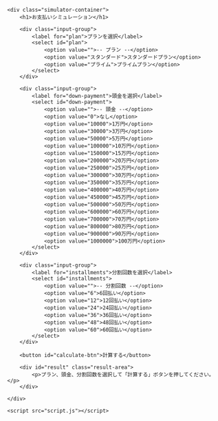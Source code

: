 <!DOCTYPE html>
<html lang="ja">
<head>
    <meta charset="UTF-8">
    <meta name="viewport" content="width=device-width, initial-scale=1.0">
    <title>お支払いシミュレーション</title>
    <link rel="stylesheet" href="style.css">
</head>
<body>

    <div class="simulator-container">
        <h1>お支払いシミュレーション</h1>

        <div class="input-group">
            <label for="plan">プランを選択</label>
            <select id="plan">
                <option value="">-- プラン --</option>
                <option value="スタンダード">スタンダードプラン</option>
                <option value="プライム">プライムプラン</option>
            </select>
        </div>

        <div class="input-group">
            <label for="down-payment">頭金を選択</label>
            <select id="down-payment">
                <option value="">-- 頭金 --</option>
                <option value="0">なし</option>
                <option value="10000">1万円</option>
                <option value="30000">3万円</option>
                <option value="50000">5万円</option>
                <option value="100000">10万円</option>
                <option value="150000">15万円</option>
                <option value="200000">20万円</option>
                <option value="250000">25万円</option>
                <option value="300000">30万円</option>
                <option value="350000">35万円</option>
                <option value="400000">40万円</option>
                <option value="450000">45万円</option>
                <option value="500000">50万円</option>
                <option value="600000">60万円</option>
                <option value="700000">70万円</option>
                <option value="800000">80万円</option>
                <option value="900000">90万円</option>
                <option value="1000000">100万円</option>
            </select>
        </div>

        <div class="input-group">
            <label for="installments">分割回数を選択</label>
            <select id="installments">
                <option value="">-- 分割回数 --</option>
                <option value="6">6回払い</option>
                <option value="12">12回払い</option>
                <option value="24">24回払い</option>
                <option value="36">36回払い</option>
                <option value="48">48回払い</option>
                <option value="60">60回払い</option>
            </select>
        </div>

        <button id="calculate-btn">計算する</button>

        <div id="result" class="result-area">
            <p>プラン、頭金、分割回数を選択して「計算する」ボタンを押してください。</p>
        </div>

    </div>

    <script src="script.js"></script>
</body>
</html>
